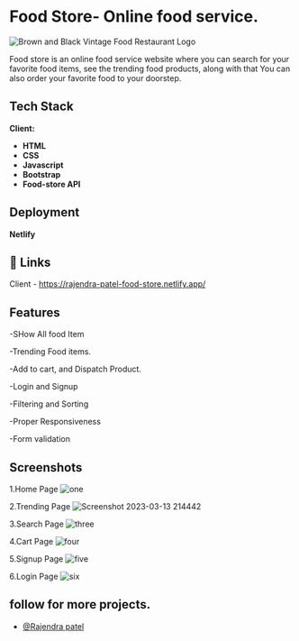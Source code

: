 
# Food Store- Online food service.

![Brown and Black Vintage Food Restaurant Logo ](https://user-images.githubusercontent.com/103047446/225300761-e665aeb4-1122-445f-ae11-38144d867398.png)


Food store is an online food service website where you can search for your favorite food items, see the trending food products, along with that You can also order your favorite food to your doorstep.

## Tech Stack

**Client:** 

- **HTML**
- **CSS**
- **Javascript**
- **Bootstrap**
- **Food-store API**


## Deployment

**Netlify**


## 🔗 Links
Client - https://rajendra-patel-food-store.netlify.app/

## Features

-SHow All food Item

-Trending Food items.

-Add to cart, and Dispatch Product.

-Login and Signup

-Filtering and Sorting

-Proper Responsiveness

-Form validation


## Screenshots
1.Home Page
![one](https://user-images.githubusercontent.com/103047446/224761779-11f68e52-b8aa-40d6-b9a6-44d58e92dde1.png)

2.Trending Page
![Screenshot 2023-03-13 214442](https://user-images.githubusercontent.com/103047446/224761800-3899ec3f-4448-40ca-ac3a-92c918d916ac.png)

3.Search Page
![three](https://user-images.githubusercontent.com/103047446/224761857-52101370-e0b0-4479-b7a9-003a3c2f7c9f.png)

4.Cart Page
![four](https://user-images.githubusercontent.com/103047446/224761894-ee6f7d03-c5fe-4424-aabb-98d7d9594009.png)

5.Signup Page
![five](https://user-images.githubusercontent.com/103047446/224761924-d4787ec2-f051-4cd2-a865-2e1f3a525fcb.png)

6.Login Page
![six](https://user-images.githubusercontent.com/103047446/224761937-ae67ea92-e5f1-43af-9b9b-e42c41d03591.png)


## follow for more projects.

- [@Rajendra patel](https://github.com/centauricoder01)
